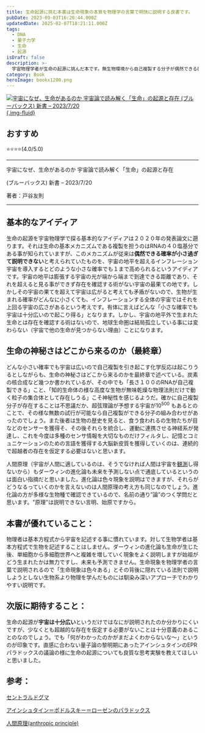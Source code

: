 ```yaml
---
title: 生命起源に挑む本書は生命現象の本質を物理学の言葉で明快に説明する良書です。
pubDate: 2023-09-03T16:20:44.000Z
updatedDate: 2025-02-07T18:21:11.000Z
tags:
  - DNA
  - 量子力学
  - 生命
  - 起源
isDraft: false
description: >-
  宇宙物理学者が生命の起源に挑んだ本です。無生物環境から自己複製する分子が偶然できる確率が幾ら低かろうと、それより宇宙は大きいので自己複製分子の生成確率は１になるというのが基本的なアイディアですが、本書の特徴は、多様な生命現象を複雑なまま取り扱おうとする生物系のアプローチでなく、エネルギー、エントロピー、統計など基本的法則と宇宙論の物理学的アプローチで説明を試みるところにあります。そのため、理工系に親しんだ人には生命現象の基本を学べる好適な入門書にもなっていますし、生命系に親しんだ人には宇宙論と物理学のアプローチを学べる良書です。超越的な存在の仮定なしに生命発生がとりあえず説明できるとしても、まだよくわからないので量子論初期にあったアインシュタインのEPRパラドックスの様な良質な思考実験を教えてもらえるとよかったなと思います。
category: Book
heroImage: bookx1200.png
---
```






<a href="https://amzn.to/3sKi3RJ" >

![宇宙になぜ、生命があるのか 宇宙論で読み解く「生命」の起源と存在 (ブルーバックス) 新書 – 2023/7/20](https://object-storage.tyo2.conoha.io/v1/nc_938a9d00d6004f1390c354d4a15ef25b/blog-astro-assets/blog-images/bookx1200/bookx1200.png){.img-fluid}

</a>

## おすすめ

⭐️⭐️⭐️⭐️(4.0/5.0)

---

宇宙になぜ、生命があるのか 宇宙論で読み解く「生命」の起源と存在 

(ブルーバックス) 新書 – 2023/7/20

著者：戸谷友則

---

## 基本的なアイディア

生命の起源を宇宙物理学で探る基本的なアイディアは２０２０年の発表論文に遡ります。それは生命の基本メカニズムである複製を担うのはRNAの４０塩基分である事が知られていますが、このメカニズムが従来は**偶然できる確率が小さ過ぎて説明できない**と考えられていたものを、宇宙の地平を超えるインフレーション宇宙を導入するとどのような小さな確率でも１まで高められるというアイディアです。宇宙の地平は膨張する宇宙の光が端から端まで到達できる距離であり、それを超えると見る事ができず存在を確認する術がない宇宙の最果ての地です。しかしその宇宙の果てを超えて宇宙は広がると考えても矛盾がないので、生物が生まれる確率がどんなに小さくても、インフレーションする全体の宇宙ではそれを上回る宇宙の広さがあるという考えです。有体に言えばどんな「小さな確率でも宇宙は十分広いので起こり得る」となります。しかし、宇宙の地平外で生まれた生命とは存在を確認する術はないので、地球生命圏は結局孤立している事には変わらない（宇宙で他の生命が見つからない理由）ことになります。


## 生命の神秘さはどこから来るのか（最終章）
どんな小さい確率でも宇宙は広いので自己複製を引き起こす化学反応は起こりうるとしながらも、生命の神秘さはどこから来るのかを最終章で述べている。炭素の核合成など幾つか書かれているが、その中でも「長さ１００のRNAが自己複製できる」こと、「知的生命体の様な高度な生物が無味乾燥な物理法則だけで動く粒子の集合体として存在しうる」こそ神秘性を感じるようだ。確かに自己複製分子が存在することは不思議だか、超弦理論が予想する宇宙が10<sup>500</sup> もあるとのことで、その様な無数の試行が可能なら自己複製ができる分子の組み合わせがあったのでしょう。また後者は生物の歴史を見ると、食う食われるの生物たちが目などのセンサーを獲得そ、その後それらを統合し、運動に連携させる神経系が発達し、これを今度は多種のセンサ情報を大切なものだけフィルタし、記憶とコミュニケーションのための言語を獲得する大脳新皮質を獲得していくのは、連続的で超越者の存在を仮定する必要はないと思います。

人間原理（宇宙が人間に適しているのは、そうでなければ人間は宇宙を[観測](https://ja.wikipedia.org/wiki/観測)し得ないから）もダーウィンの進化論も未来を予測しない点で通底しているというのは面白い指摘だと思いました。進化論は色々現象を説明はできますが、それらがどうなるっていくのかを言えないのは人間原理の考え方も同じなのでしょう。進化論の方が多様な生物種で確認できているので、名前の通り”論”のつく学問だと思います。"原理"は説明できない言明、始原ですから。



## 本書が優れていること：

物理者は基本方程式から宇宙を記述する事に慣れています。対して生物学者は基本方程式で生物を記述することはしません。ダーウィンの進化論も生命が生じた後、単細胞から多細胞世界へと複雑を増していく現象をよく説明しますが始祖がどう生まれたかは無力ですし、未来も予測できません。生命現象を物理学者の言葉で説明されるので「生命現象は色々ある」とその背後に隠れている法則で説明しようとしない生物系より物理を学んだものには馴染み深いアプローチでわかりやすい説明です。

## 次版に期待すること：
生命の起源が**宇宙は十分広い**というだけではなにが説明されたのか分かりにくいですが、少なくとも超越的な存在を仮定する必要がないことは十分意義のあることのなのでしょう。でも「何がわかったのかがまだよくわからないな〜」というのが印象です。直感に合わない量子論の黎明期にあったアインシュタインのEPRパラドックスの議論の様に生命の起源についても良質な思考実験を教えてほしいと思いました。


## 参考：

[セントラルドグマ](https://ja.wikipedia.org/wiki/%E3%82%BB%E3%83%B3%E3%83%88%E3%83%A9%E3%83%AB%E3%83%89%E3%82%B0%E3%83%9E)

[アインシュタイン＝ポドルスキー＝ローゼンのパラドックス](https://ja.wikipedia.org/wiki/%E3%82%A2%E3%82%A4%E3%83%B3%E3%82%B7%E3%83%A5%E3%82%BF%E3%82%A4%E3%83%B3%EF%BC%9D%E3%83%9D%E3%83%89%E3%83%AB%E3%82%B9%E3%82%AD%E3%83%BC%EF%BC%9D%E3%83%AD%E3%83%BC%E3%82%BC%E3%83%B3%E3%81%AE%E3%83%91%E3%83%A9%E3%83%89%E3%83%83%E3%82%AF%E3%82%B9)

[人間原理(anthropic principle)](https://ja.wikipedia.org/wiki/%E4%BA%BA%E9%96%93%E5%8E%9F%E7%90%86)
